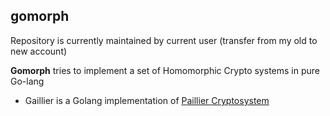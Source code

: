 ## gomorph

Repository is currently maintained by current user (transfer from my old to new account)

**Gomorph** tries to implement a set of Homomorphic Crypto systems in pure Go-lang 

* Gaillier is a Golang implementation of [Paillier Cryptosystem](https://www.wikiwand.com/en/Paillier_cryptosystem)


